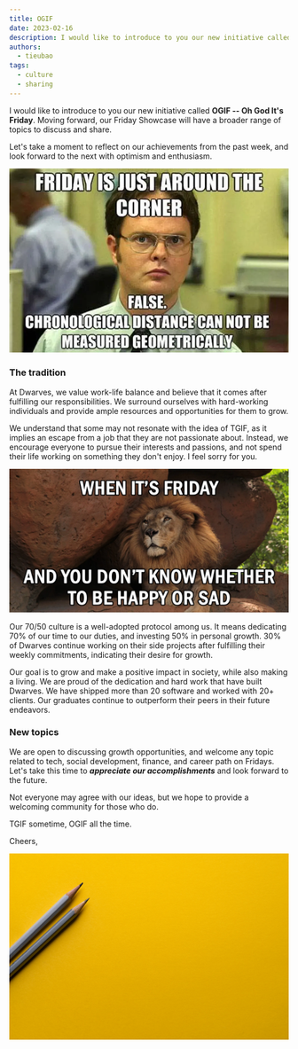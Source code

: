 ```yaml
---
title: OGIF
date: 2023-02-16
description: I would like to introduce to you our new initiative called **OGIF**, Oh God It's Friday. Moving forward, our Friday Showcase will have a broader range of topics to discuss and share.
authors:
  - tieubao
tags:
  - culture
  - sharing
---
```


I would like to introduce to you our new initiative called **OGIF -- Oh God It's Friday**. Moving forward, our Friday Showcase will have a broader range of topics to discuss and share.

Let's take a moment to reflect on our achievements from the past week, and look forward to the next with optimism and enthusiasm.

![](assets/ogif_a8411e1b4a3fdf5e1f29d01dbdedc0e1_md5.webp)

### The tradition

At Dwarves, we value work-life balance and believe that it comes after fulfilling our responsibilities. We surround ourselves with hard-working individuals and provide ample resources and opportunities for them to grow.

We understand that some may not resonate with the idea of TGIF, as it implies an escape from a job that they are not passionate about. Instead, we encourage everyone to pursue their interests and passions, and not spend their life working on something they don't enjoy. I feel sorry for you.

![](assets/ogif_a128a26090cab6b29e5f0e4dfe120b67_md5.webp)

Our 70/50 culture is a well-adopted protocol among us. It means dedicating 70% of our time to our duties, and investing 50% in personal growth. 30% of Dwarves continue working on their side projects after fulfilling their weekly commitments, indicating their desire for growth.

Our goal is to grow and make a positive impact in society, while also making a living. We are proud of the dedication and hard work that have built Dwarves. We have shipped more than 20 software and worked with 20+ clients. Our graduates continue to outperform their peers in their future endeavors.

### New topics

We are open to discussing growth opportunities, and welcome any topic related to tech, social development, finance, and career path on Fridays. Let's take this time to **_appreciate our accomplishments_** and look forward to the future.

Not everyone may agree with our ideas, but we hope to provide a welcoming community for those who do.

TGIF sometime, OGIF all the time.

Cheers,

![](assets/ogif_9e18ff0f5c1d17e5dc7c193d51d1c6b3_md5.webp)
